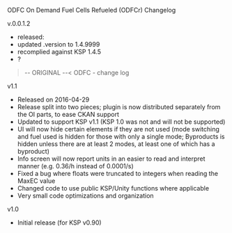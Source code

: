 ODFC
On Demand Fuel Cells Refueled (ODFCr)
Changelog

v.0.0.1.2 
   * released:  
   * updated .version to 1.4.9999  
   * recomplied against KSP 1.4.5  
   * ?


>-- ORIGINAL --<
ODFC - change log

v1.1
 - Released on 2016-04-29
 - Release split into two pieces; plugin is now distributed separately from the OI parts, to ease CKAN support
 - Updated to support KSP v1.1 (KSP 1.0 was not and will not be supported)
 - UI will now hide certain elements if they are not used (mode switching and fuel used is hidden for those with only a single mode; Byproducts is hidden unless there are at least 2 modes, at least one of which has a byproduct)
 - Info screen will now report units in an easier to read and interpret manner (e.g. 0.36/h instead of 0.0001/s)
 - Fixed a bug where floats were truncated to integers when reading the MaxEC value
 - Changed code to use public KSP/Unity functions where applicable
 - Very small code optimizations and organization

v1.0
 - Initial release (for KSP v0.90)
